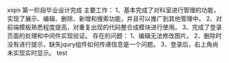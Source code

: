 xiqin
第一阶段毕业设计完成
主要工作：
1、基本完成了对科室进行管理的功能，实现了展示、编辑、删除、新增和搜索功能，并且可以推广到其他管理中。
2、对前端模板熟悉程度提高，对重复出现的代码整合成模块进行使用。
3、完成了登录页面的处理和中间件实现验证。
存在的问题：
1、编辑无法修改图片。
2、删除时没有进行提示，缺失jqury组件如何传递信息是一个问题。
3、登录后，右上角尚未实现实时显示。
test